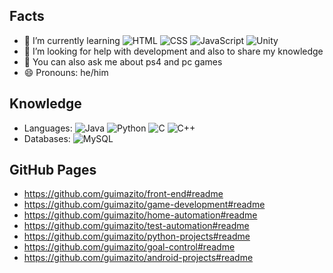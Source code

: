 ## Facts

- 🌱 I’m currently learning
![HTML](https://img.shields.io/badge/HTML-239120?style=flat&logo=html5&logoColor=white)
![CSS](https://img.shields.io/badge/CSS-239120?&style=flat&logo=css3&logoColor=white)
![JavaScript](https://img.shields.io/badge/JavaScript-F7DF1E?style=flat&logo=javascript&logoColor=black)
![Unity](https://img.shields.io/badge/Unity-100000?style=flat&logo=unity&logoColor=white)
- 🤔 I’m looking for help with development and also to share my knowledge
- 💬 You can also ask me about ps4 and pc games
- 😄 Pronouns: he/him

## Knowledge
- Languages: 
![Java](https://img.shields.io/badge/Java-ED8B00?style=flat&logo=java&logoColor=white)
![Python](https://img.shields.io/badge/-Python-3776AB?style=flat&logo=Python&logoColor=white)
![C](https://img.shields.io/badge/C-00599C?style=flat&logo=c&logoColor=white)
![C++](https://img.shields.io/badge/C%2B%2B-00599C?style=flat&logo=c%2B%2B&logoColor=white)
- Databases: 
![MySQL](https://img.shields.io/badge/-MySQL-4479A1?style=flat&logo=mysql&logoColor=white)

## GitHub Pages
- https://github.com/guimazito/front-end#readme
- https://github.com/guimazito/game-development#readme
- https://github.com/guimazito/home-automation#readme
- https://github.com/guimazito/test-automation#readme
- https://github.com/guimazito/python-projects#readme
- https://github.com/guimazito/goal-control#readme
- https://github.com/guimazito/android-projects#readme

